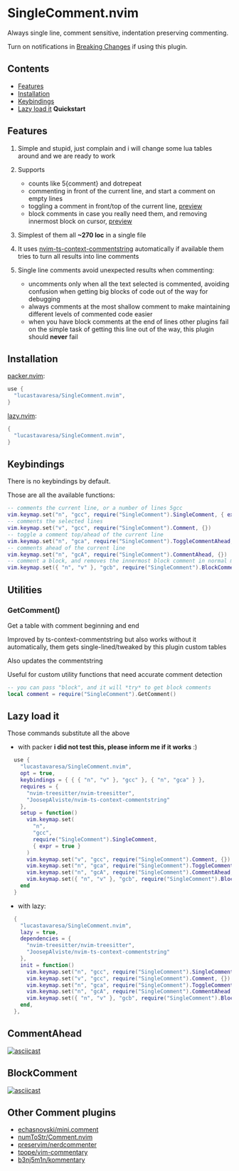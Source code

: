 # SingleComment.nvim

Always single line, comment sensitive, indentation preserving commenting.

Turn on notifications in [Breaking Changes](https://github.com/LucasTavaresA/SingleComment.nvim/issues/3) if using this plugin.

## Contents

- [Features](#features)
- [Installation](#installation)
- [Keybindings](#keybindings)
- [Lazy load it](#lazy-load-it) **Quickstart**

## Features

1. Simple and stupid, just complain and i will change some lua tables around and we are ready to work

2. Supports
   - counts like 5{comment} and dotrepeat
   - commenting in front of the current line, and start a comment on empty lines
   - toggling a comment in front/top of the current line, [preview](#commentahead)
   - block comments in case you really need them, and removing innermost block on cursor,
 	 [preview](#blockcomment)

3. Simplest of them all **~270 loc** in a single file

4. It uses [nvim-ts-context-commentstring](https://github.com/JoosepAlviste/nvim-ts-context-commentstring) automatically if available them tries to turn all results into line comments

5. Single line comments avoid unexpected results when commenting:
   - uncomments only when all the text selected is commented, avoiding confusion
     when getting big blocks of code out of the way for debugging
   - always comments at the most shallow comment to make maintaining different levels of
     commented code easier
   - when you have block comments at the end of lines other plugins fail on
     the simple task of getting this line out of the way, this plugin should **never** fail

## Installation

[packer.nvim](https://github.com/wbthomason/packer.nvim):

```lua
use {
  "lucastavaresa/SingleComment.nvim",
}
```

[lazy.nvim](https://github.com/folke/lazy.nvim):

```lua
{
  "lucastavaresa/SingleComment.nvim",
}
```

## Keybindings

There is no keybindings by default.

Those are all the available functions:

```lua
-- comments the current line, or a number of lines 5gcc
vim.keymap.set("n", "gcc", require("SingleComment").SingleComment, { expr = true })
-- comments the selected lines
vim.keymap.set("v", "gcc", require("SingleComment").Comment, {})
-- toggle a comment top/ahead of the current line
vim.keymap.set("n", "gca", require("SingleComment").ToggleCommentAhead, {})
-- comments ahead of the current line
vim.keymap.set("n", "gcA", require("SingleComment").CommentAhead, {})
-- comment a block, and removes the innermost block comment in normal mode
vim.keymap.set({ "n", "v" }, "gcb", require("SingleComment").BlockComment)
```

## Utilities

### GetComment()

Get a table with comment beginning and end

Improved by ts-context-commentstring but also works without it automatically,
them gets single-lined/tweaked by this plugin custom tables

Also updates the commentstring

Useful for custom utility functions that need accurate comment detection

```lua
-- you can pass "block", and it will *try* to get block comments
local comment = require("SingleComment").GetComment()
```

## Lazy load it

Those commands substitute all the above

- with packer **i did not test this, please inform me if it works** :)

```lua
  use {
    "lucastavaresa/SingleComment.nvim",
    opt = true,
    keybindings = { { { "n", "v" }, "gcc" }, { "n", "gca" } },
    requires = {
      "nvim-treesitter/nvim-treesitter",
      "JoosepAlviste/nvim-ts-context-commentstring"
    },
    setup = function()
      vim.keymap.set(
        "n",
        "gcc",
        require("SingleComment").SingleComment,
        { expr = true }
      )
      vim.keymap.set("v", "gcc", require("SingleComment").Comment, {})
      vim.keymap.set("n", "gca", require("SingleComment").ToggleCommentAhead, {})
      vim.keymap.set("n", "gcA", require("SingleComment").CommentAhead, {})
      vim.keymap.set({ "n", "v" }, "gcb", require("SingleComment").BlockComment)
    end
  }
```

- with lazy:

```lua
  {
    "lucastavaresa/SingleComment.nvim",
    lazy = true,
    dependencies = {
      "nvim-treesitter/nvim-treesitter",
      "JoosepAlviste/nvim-ts-context-commentstring"
    },
    init = function()
      vim.keymap.set("n", "gcc", require("SingleComment").SingleComment, { expr = true })
      vim.keymap.set("v", "gcc", require("SingleComment").Comment, {})
      vim.keymap.set("n", "gca", require("SingleComment").ToggleCommentAhead, {})
      vim.keymap.set("n", "gcA", require("SingleComment").CommentAhead, {})
      vim.keymap.set({ "n", "v" }, "gcb", require("SingleComment").BlockComment)
    end,
  },
```

## CommentAhead

[![asciicast](https://asciinema.org/a/jChjT4OZBaj7WsKWsAWiKsI3F.svg)](https://asciinema.org/a/jChjT4OZBaj7WsKWsAWiKsI3F)

## BlockComment

[![asciicast](https://asciinema.org/a/2VtZyh0Q3Nb5Eytwo0RSp5c2G.svg)](https://asciinema.org/a/2VtZyh0Q3Nb5Eytwo0RSp5c2G)

## Other Comment plugins

- [echasnovski/mini.comment](https://github.com/echasnovski/mini.comment)
- [numToStr/Comment.nvim](https://github.com/numToStr/Comment.nvim)
- [preservim/nerdcommenter](https://github.com/preservim/nerdcommenter)
- [tpope/vim-commentary](https://github.com/tpope/vim-commentary)
- [b3nj5m1n/kommentary](https://github.com/b3nj5m1n/kommentary)
